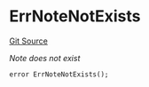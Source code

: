 # ErrNoteNotExists
[Git Source](https://github.com/Crossbell-Box/Crossbell-Contracts/blob/4ba4e225416bca003567c0e6ae31b9c6258df17e/contracts/libraries/Error.sol)

*Note does not exist*


```solidity
error ErrNoteNotExists();
```

